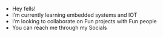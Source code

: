 - Hey fells!
- I’m currently learning embedded systems and IOT
- I’m looking to collaborate on Fun projects with Fun people
- You can reach me through my Socials 

<!---
kkatharva/kkatharva is a ✨ special ✨ repository because its `README.md` (this file) appears on your GitHub profile.
You can click the Preview link to take a look at your changes.
--->
